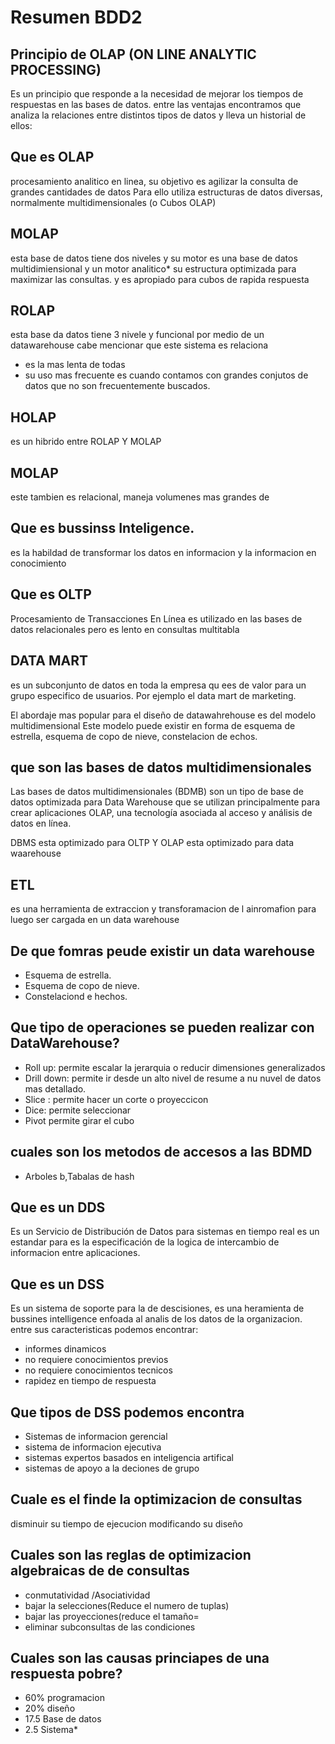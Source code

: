 # Resumen BDD2

## Principio de OLAP (ON LINE ANALYTIC PROCESSING)

Es un principio que responde a la necesidad de mejorar los tiempos de 
respuestas en las bases de datos.
entre las ventajas encontramos que analiza la relaciones entre distintos tipos de datos
y lleva un historial de ellos:

## Que es OLAP

procesamiento analitico en linea, su objetivo es 
agilizar la consulta de grandes cantidades de datos
Para ello utiliza estructuras de datos 
diversas, normalmente multidimensionales (o Cubos OLAP)


## MOLAP

esta base de datos tiene dos niveles y su motor es una base 
de datos multidimiensional y un motor analitico* su estructura optimizada para maximizar las consultas.
y es apropiado para cubos de rapida respuesta

## ROLAP

esta base da datos tiene 3 nivele y funcional por medio de un datawarehouse
cabe mencionar que este sistema es relaciona
* es la mas lenta de todas
* su uso mas frecuente es cuando contamos con grandes conjutos de datos
que no son frecuentemente buscados.

## HOLAP

es un hibrido entre ROLAP Y MOLAP 


## MOLAP

este tambien es relacional, maneja volumenes mas grandes de 

## Que es bussinss Inteligence.

es la habildad de transformar los datos en informacion y 
la informacion en conocimiento

## Que es OLTP
Procesamiento de Transacciones En Línea 
es utilizado en las bases de datos relacionales pero es lento
en consultas multitabla

## DATA MART

es un subconjunto de datos en toda la empresa qu ees de valor para un grupo especifico de 
usuarios. Por ejemplo el data mart de marketing.

El abordaje mas popular para el diseño de datawahrehouse es del modelo multidimensional
Este modelo puede existir en forma de esquema de estrella, esquema de copo de nieve, constelacion de echos.

## que son las bases de datos multidimensionales

Las bases de datos multidimensionales (BDMB) son un tipo de base de
datos optimizada para Data Warehouse que se utilizan principalmente 
para crear aplicaciones OLAP, una tecnología asociada al acceso y análisis de datos en línea.

DBMS esta optimizado para OLTP Y OLAP esta optimizado para data waarehouse

## ETL 

es una herramienta de extraccion y transforamacion de l ainromafion para luego
ser cargada en un data warehouse

## De que fomras peude existir un data warehouse

* Esquema de estrella.
* Esquema de copo de nieve.
* Constelaciond e hechos.

## Que tipo de operaciones se pueden realizar con DataWarehouse?

* Roll up: permite escalar la jerarquia o reducir dimensiones generalizados
* Drill down: permite ir desde un alto nivel de resume a nu nuvel de datos mas detallado.
* Slice : permite hacer un corte o proyeccicon
* Dice: permite seleccionar
* Pivot permite girar el cubo

## cuales son los metodos de accesos a las BDMD
* Arboles b,Tabalas de hash

## Que es un DDS
Es un Servicio de Distribución de Datos para sistemas en tiempo real es un estandar
para  es la especificación de la logica de intercambio de informacion entre aplicaciones.

## Que es un DSS

Es un sistema de soporte para la de descisiones, es una heramienta de bussines intelligence 
enfoada al analis de los datos de la organizacion.
entre sus caracteristicas podemos encontrar:

* informes dinamicos
* no requiere conocimientos previos
* no requiere conocimientos tecnicos
* rapidez en tiempo de respuesta

## Que tipos de DSS podemos encontra

* Sistemas de informacion gerencial
* sistema de informacion ejecutiva
* sistemas expertos basados en inteligencia artifical
* sistemas de apoyo a la deciones de grupo

## Cuale es el finde la optimizacion de consultas

disminuir su tiempo de ejecucion modificando su diseño

## Cuales son las reglas de optimizacion algebraicas de de consultas
* conmutatividad /Asociatividad
* bajar la selecciones(Reduce el numero de tuplas)
* bajar las proyecciones(reduce el tamaño=
* eliminar subconsultas de las condiciones

## Cuales son las causas princiapes de una respuesta pobre?

* 60% programacion
* 20% diseño
* 17.5 Base de datos
* 2.5 Sistema*
